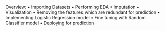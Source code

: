 Overview:
•	Importing Datasets
•	Performing EDA
•	Imputation
•	Visualization 
•	Removing the features which are redundant for prediction
•	Implementing Logistic Regression model
•	Fine tuning with Random Classifier model
•	Deploying for prediction

